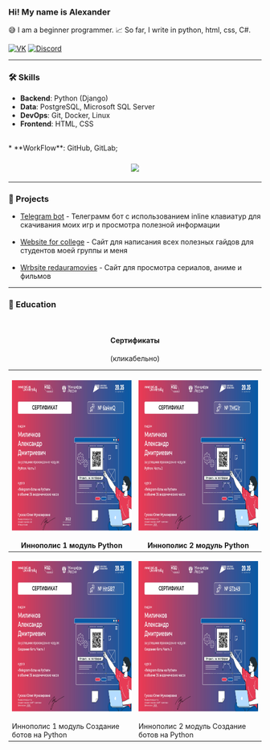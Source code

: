 ﻿### Hi! My name is Alexander

😅 I am a beginner programmer. 📈 So far, I write in python, html, css, C#.

[![VK](https://img.shields.io/badge/-VK-0077FF?style=for-the-badge&logo=VK&logoColor=FFFFFF)](https://vk.com/komorilfg)
[![Discord](https://img.shields.io/badge/-Discord-5761F6?style=for-the-badge&logo=Discord&logoColor=FFFFFF)](https://discordapp.com/users/996144843287957514/)

---
<h3>🛠️ Skills</h3>

* **Backend**: Python (Django)
* **Data**: PostgreSQL, Microsoft SQL Server
* **DevOps**: Git, Docker, Linux
* **Frontend**: HTML, CSS
<br>
* **WorkFlow**: GitHub, GitLab;

<h3 align="center"><img src="https://github-readme-stats.vercel.app/api/top-langs/?username=Komorif&langs_count=6&layout=compact&theme=dark"></h3>


---

<h3>🧠 Projects</h3>

- [Telegram bot](https://github.com/Komorif/Telegram_bot_pythonanywhere) - Телеграмм бот с использованием inline клавиатур
для скачивания моих игр и просмотра полезной информации
<br><br>
- [Website for college](https://github.com/Komorif/college_blog) - Сайт для написания всех полезных гайдов для студентов моей группы и меня 
<br><br>
- [Wrbsite redauramovies](https://github.com/Komorif/f) - Сайт для просмотра сериалов, аниме и фильмов

---

<h3>🦾 Education</h3>
<br>

<h4 align="center">Сертификаты</h3>
<p align="center">(кликабельно)</p>

| <br>[<img src="assets/Python_module_part_1.jpg" height="300px" width="800px">](https://drive.google.com/file/d/1PuHjGVJb8terEUUNvqoR3SoUyYueK9zm/view)<br><br>Иннополис 1 модуль Python                     | <br>[<img src="assets/Python_module_part_2.jpg" height="300px" width="800px">](https://drive.google.com/file/d/1Ysx7cHcQW4abBQlJKrCCDVYHKPovMGGO/view?usp=sharing)<br><br>Иннополис 2 модуль Python                    |
| ------------------------------------------------------------------------------------------------------------------------------------------------------------------------------------------------------------------------------------------------------------------------------------------------------------------------------------------------------------------------------------------------------------------------------------------------------------------------------------------- | ------------------------------------------------------------------------------------------------------------------------------------------------------------------------------------------------------------------------------------------------------------------------------------------------------------------------------------------------------------------------------------------------------------------------------------------------------------------------------------------ |
| <br>[<img src="assets/creating_a_bot_part_1.jpg" height="300px" width="800px">](https://drive.google.com/file/d/1WnYvvZVlNkV68UKj2aW2wv5nTRJowmod/view?usp=sharing)<br><br>Иннополис 1 модуль Создание ботов на Python | <br>[<img src="assets/creating_a_bot_part_2.jpg" height="300px" width="800px">](https://drive.google.com/file/d/1T9YxLyt7Uohprdj6AB1MA4R0D7c05bv2/view)<br><br>Иннополис 2 модуль Создание ботов на Python |
